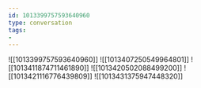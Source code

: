 ```yaml
---
id: 1013399757593640960
type: conversation
tags:
- 
---
```

![[1013399757593640960]]
![[1013407250549964801]]
![[1013411874711461890]]
![[1013420502088499200]]
![[1013421116776439809]]
![[1013431375947448320]]


